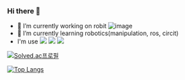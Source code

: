 ### Hi there 👋

- 🔭 I’m currently working on robit
![image](https://github.com/minseokle/minseokle/assets/51366975/2c506306-8644-416a-930b-3bc27bcbe7d6)
- 🌱 I’m currently learning robotics(manipulation, ros, circit)
- I'm use   <img src="https://img.shields.io/badge/C++-00599C?style=flat&logo=cplusplus&logoColor=white"/>  <img src="https://img.shields.io/badge/Python-3776AB?style=flat&logo=python&logoColor=white"/>  <img src="https://img.shields.io/badge/Ros-22314E?style=flat&logo=ros&logoColor=white"/>

[![Solved.ac프로필](http://mazassumnida.wtf/api/v2/generate_badge?boj=0311ben)](https://solved.ac/0311ben)

[![Top Langs](https://github-readme-stats.vercel.app/api/top-langs/?username=minseokle&langs_count=8)](https://github.com/minseokle/github-readme-stats)
